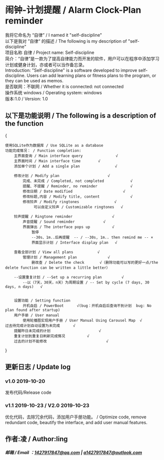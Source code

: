 # 闹钟-计划提醒 / Alarm Clock-Plan reminder

我将它命名为 “自律” / I named it "self-discipline"<br/>
以下是我对 ”自律“ 的描述 / The following is my description of "self-discipline"<br/>
项目名称  自律 / Project name: Self-discipline<br/>
简介：“自律”是一款为了提高自律能力而开发的软件，用户可以在程序中添加学习计划或健身计划，亦或者可以当作备忘录。 <br/>
Introduction: "Self-discipline" is a software developed to improve self-discipline. Users can add learning plans or fitness plans to the program, or they can be used as memos.<br/>
是否联网：不联网 / Whether it is connected: not connected<br/>
操作系统 windows / Operating system: windows<br/>
版本:1.0 / Version: 1.0<br/>
## 以下是功能说明 / The following is a description of the function

{

	使用SQLite作为数据库 / Use SQLite as a database	 
	功能完成情况： / Function completion:
		主界面查询 / Main interface query               √
		主界面时间 / Main interface time		   √		          
		添加单个计划 / Add a single plan                √

		修改计划 / Modify plan	                    √
			完成、未完成 / Completed, not completed            √
			提醒、不提醒 / Reminder, no reminder	             √
			修改日期 / Date modified	          	       √
			修改标题,内容 / Modify title, content              √
			修改铃声 / Modify ringtones			       √
				 可以自定义铃声 / Customizable ringtones   √

		铃声提醒 / Ringtone reminder				  √
			声音提醒 / Sound reminder			  √
			界面弹出 / The interface pops up 		  √
				暂停
				--30s、1m..后再提醒  -- / --30s, 1m.. then remind me -- ×
				界面显示计划 / Interface display plan	  √

		查看全部计划 / View all plans			  √
			管理计划 / Management plan	            √
				删改查 / Delete the check	     √（删除功能可以写的更好一点/the delete function can be written a little better）

		--设置重复计划 / --Set up a recurring plan		 √
			--以（7天，30天，n天）为周期设置 / -- Set by cycle (7 days, 30 days, n days)   √

		
		设置功能 / Setting function
			开机自启 / PowerBoot      √(bug：开机自启后查询不到计划  bug: No plan found after startup)
		用户手册 / User manual
			使用轮播图实现用户手册 / User Manual Using Carousel Map  √
    过去待完成计划自动设置为未完成      √
        提醒昨日未完成的计划				        √
		重复计划到重复日刷新完成情况		    √
		过去的计划不能修改					        √
		
}

## 更新日志 / Update log
### v1.0 2019-10-20<br/>
发布代码/Release code<br/>
### v1.1  2019-10-23 / V2.0  2019-10-23<br/>
优化代码，去除冗余代码，添加用户手册功能。 / Optimize code, remove redundant code, beautify the interface, and add user manual features.<br/>
## 作者:凌 / Author:ling
##### 邮箱 / Email ：1427917847@qq.com  | a1427917847@outlook.com 


